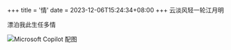+++
title = '情'
date = 2023-12-06T15:24:34+08:00
+++
云淡风轻一轮江月明

漂泊我此生任多情

![Microsoft Copilot 配图](https://blog-1259456425.cos.ap-beijing.myqcloud.com/painting.jpeg)
